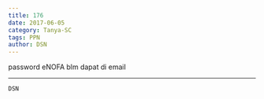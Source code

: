 ```yaml
---
title: 176
date: 2017-06-05
category: Tanya-SC
tags: PPN
author: DSN
---
```


password eNOFA blm dapat di email

---



`DSN`
